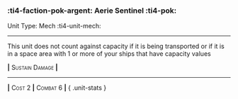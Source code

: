 ### :ti4-faction-pok-argent: **Aerie Sentinel** :ti4-pok:

Unit Type: Mech :ti4-unit-mech:

---

This unit does not count against capacity if it is being transported or if it is in a space area with 1 or more of your ships that have capacity values

__|__ <span style="font-variant:small-caps;">Sustain Damage</span> __|__

---

__|__ <span style="font-variant:small-caps;">Cost 2</span> __|__ <span style="font-variant:small-caps;">Combat 6</span> __|__
{ .unit-stats }
